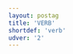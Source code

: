 ```yaml
---
layout: postag
title: 'VERB'
shortdef: 'verb'
udver: '2'
---
```

<!-- Interlanguage links updated Po lis 14 15:34:38 CET 2022 -->
